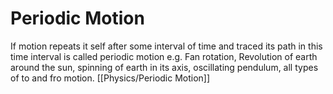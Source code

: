 # Periodic Motion
 If motion repeats it self after some interval of time and traced its path in this time interval is called periodic motion
 e.g.  Fan rotation, Revolution of earth around the sun, spinning of earth in its axis, oscillating pendulum, all types of to and fro motion. [[Physics/Periodic Motion]] 


